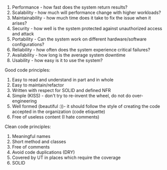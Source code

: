 1. Performance - how fast does the system return results?
2. Scalability - how much will performance change with higher workloads?
3. Maintainability - how much time does it take to fix the issue when it arises?
4. Security - how well is the system protected against unauthorized access and attack
5. Portability - Can the system work on different hardware/software configurations?
6. Reliability - how often does the system experience critical failures?
7. Availability - how long is the average system downtime
8. Usability - how easy is it to use the system?


Good code principles:
1. Easy to read and understand in part and in whole
2. Easy to maintain/refactor
3. Written with respect for SOLID and defined NFR
3. Simple (KISS) - don't try to re-invent the wheel, do not do over-engineering 
4. Well formed (beautiful :))- it should follow the style of creating the code accepted in the organization (code etiquette)
5. Free of useless content (I hate comments)


Clean code principles:
1. Meaningful names
2. Short method and classes
3. Free of comments
4. Avoid code duplications (DRY)
5. Covered by UT in places which require the coverage
6. SOLID
